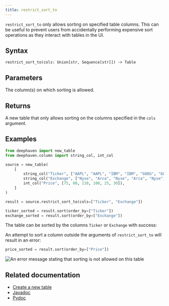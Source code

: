 ```yaml
---
title: restrict_sort_to
---
```


`restrict_sort_to` only allows sorting on specified table columns. This can be useful to prevent users from accidentally performing expensive sort operations as they interact with tables in the UI.

## Syntax

```
restrict_sort_to(cols: Union[str, Sequence[str]]) -> Table
```

## Parameters

<ParamTable>
<Param name="cols" type="Union[str, Sequence[str]]">

The column(s) on which sorting is allowed.

</Param>
</ParamTable>

## Returns

A new table that only allows sorting on the columns specified in the `cols` argument.

## Examples

```python test-set=1 order=result,ticker_sorted,exchange_sorted
from deephaven import new_table
from deephaven.column import string_col, int_col

source = new_table(
    [
        string_col("Ticker", ["AAPL", "AAPL", "IBM", "IBM", "GOOG", "GOOG"]),
        string_col("Exchange", ["Nyse", "Arca", "Nyse", "Arca", "Nyse", "Arca"]),
        int_col("Price", [75, 80, 110, 100, 25, 30]),
    ]
)

result = source.restrict_sort_to(cols=["Ticker", "Exchange"])

ticker_sorted = result.sort(order_by=["Ticker"])
exchange_sorted = result.sort(order_by=["Exchange"])
```

The table can be sorted by the columns `Ticker` or `Exchange` with success:

An attempt to sort a column outside the arguments of `restrict_sort_to` will result in an error:

<!-- Skip because this intentionally errors -->

```python test-set=1 order=price_sorted should-fail
price_sorted = result.sort(order_by=["Price"])
```

![An error message stating that sorting is not allowed on this table](../../../assets/reference/sorts/restrict_sort2.png)

<!-- TODO: issue 594 - error fix; update image https://github.com/deephaven/deephaven-core/issues/594 -->

## Related documentation

- [Create a new table](../../../how-to-guides/new-and-empty-table.md#new_table)
- [Javadoc](https://deephaven.io/core/javadoc/io/deephaven/engine/table/GridAttributes.html#restrictSortTo(java.lang.String...))
- [Pydoc](/core/pydoc/code/deephaven.table.html#deephaven.table.Table.restrict_sort_to)
